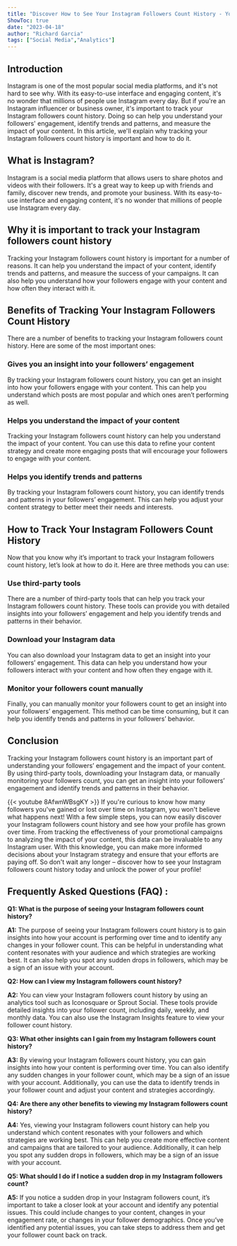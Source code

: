 ```yaml
---
title: "Discover How to See Your Instagram Followers Count History - You Won't Believe What Happens Next!"
ShowToc: true 
date: "2023-04-18"
author: "Richard Garcia" 
tags: ["Social Media","Analytics"]
---
```

## Introduction 

Instagram is one of the most popular social media platforms, and it's not hard to see why. With its easy-to-use interface and engaging content, it's no wonder that millions of people use Instagram every day. But if you're an Instagram influencer or business owner, it's important to track your Instagram followers count history. Doing so can help you understand your followers' engagement, identify trends and patterns, and measure the impact of your content. In this article, we'll explain why tracking your Instagram followers count history is important and how to do it. 

## What is Instagram? 

Instagram is a social media platform that allows users to share photos and videos with their followers. It's a great way to keep up with friends and family, discover new trends, and promote your business. With its easy-to-use interface and engaging content, it's no wonder that millions of people use Instagram every day.

## Why it is important to track your Instagram followers count history

Tracking your Instagram followers count history is important for a number of reasons. It can help you understand the impact of your content, identify trends and patterns, and measure the success of your campaigns. It can also help you understand how your followers engage with your content and how often they interact with it. 

## Benefits of Tracking Your Instagram Followers Count History

There are a number of benefits to tracking your Instagram followers count history. Here are some of the most important ones: 

### Gives you an insight into your followers’ engagement

By tracking your Instagram followers count history, you can get an insight into how your followers engage with your content. This can help you understand which posts are most popular and which ones aren’t performing as well. 

### Helps you understand the impact of your content

Tracking your Instagram followers count history can help you understand the impact of your content. You can use this data to refine your content strategy and create more engaging posts that will encourage your followers to engage with your content. 

### Helps you identify trends and patterns

By tracking your Instagram followers count history, you can identify trends and patterns in your followers’ engagement. This can help you adjust your content strategy to better meet their needs and interests. 

## How to Track Your Instagram Followers Count History

Now that you know why it’s important to track your Instagram followers count history, let’s look at how to do it. Here are three methods you can use: 

### Use third-party tools

There are a number of third-party tools that can help you track your Instagram followers count history. These tools can provide you with detailed insights into your followers’ engagement and help you identify trends and patterns in their behavior. 

### Download your Instagram data

You can also download your Instagram data to get an insight into your followers’ engagement. This data can help you understand how your followers interact with your content and how often they engage with it. 

### Monitor your followers count manually

Finally, you can manually monitor your followers count to get an insight into your followers’ engagement. This method can be time consuming, but it can help you identify trends and patterns in your followers’ behavior. 

## Conclusion

Tracking your Instagram followers count history is an important part of understanding your followers’ engagement and the impact of your content. By using third-party tools, downloading your Instagram data, or manually monitoring your followers count, you can get an insight into your followers’ engagement and identify trends and patterns in their behavior.

{{< youtube 8AfwnWBsgKY >}} 
If you're curious to know how many followers you've gained or lost over time on Instagram, you won't believe what happens next! With a few simple steps, you can now easily discover your Instagram followers count history and see how your profile has grown over time. From tracking the effectiveness of your promotional campaigns to analyzing the impact of your content, this data can be invaluable to any Instagram user. With this knowledge, you can make more informed decisions about your Instagram strategy and ensure that your efforts are paying off. So don't wait any longer – discover how to see your Instagram followers count history today and unlock the power of your profile!

## Frequently Asked Questions (FAQ) :
**Q1: What is the purpose of seeing your Instagram followers count history?**

**A1:** The purpose of seeing your Instagram followers count history is to gain insights into how your account is performing over time and to identify any changes in your follower count. This can be helpful in understanding what content resonates with your audience and which strategies are working best. It can also help you spot any sudden drops in followers, which may be a sign of an issue with your account. 

**Q2: How can I view my Instagram followers count history?**

**A2:** You can view your Instagram followers count history by using an analytics tool such as Iconosquare or Sprout Social. These tools provide detailed insights into your follower count, including daily, weekly, and monthly data. You can also use the Instagram Insights feature to view your follower count history. 

**Q3: What other insights can I gain from my Instagram followers count history?**

**A3:** By viewing your Instagram followers count history, you can gain insights into how your content is performing over time. You can also identify any sudden changes in your follower count, which may be a sign of an issue with your account. Additionally, you can use the data to identify trends in your follower count and adjust your content and strategies accordingly. 

**Q4: Are there any other benefits to viewing my Instagram followers count history?**

**A4:** Yes, viewing your Instagram followers count history can help you understand which content resonates with your followers and which strategies are working best. This can help you create more effective content and campaigns that are tailored to your audience. Additionally, it can help you spot any sudden drops in followers, which may be a sign of an issue with your account. 

**Q5: What should I do if I notice a sudden drop in my Instagram followers count?**

**A5:** If you notice a sudden drop in your Instagram followers count, it’s important to take a closer look at your account and identify any potential issues. This could include changes to your content, changes in your engagement rate, or changes in your follower demographics. Once you’ve identified any potential issues, you can take steps to address them and get your follower count back on track.


